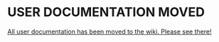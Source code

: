 USER DOCUMENTATION MOVED
====

[All user documentation has been moved to the wiki. Please see there!](https://github.com/breunigs/ingress-intel-total-conversion/wiki/Userguide-(Main-Vanilla-IITC))
